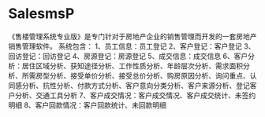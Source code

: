 # SalesmsP
 《售楼管理系统专业版》是专门针对于房地产企业的销售管理而开发的一套房地产销售管理软件。 系统包含： 1、员工信息：员工登记 2、客户登记：客户登记 3、回访登记：回访登记 4、房源登记：房源登记 5、成交信息：成交信息 6、客户分析：居住区域分析、获知途径分析、工作性质分析、年龄层次分析、需求面积分析、所需房型分析、接受单价分析、接受总价分析、购房原因分析、询问重点、认同感分析、抗性分析、付款方式分析、客户意向分类分析、客户来源分析、登记客户分析、交通工具分析 7、客户成交情况：客户成交情况、客户成交统计、未签约明细 8、客户回款情况：客户回款统计、未回款明细
